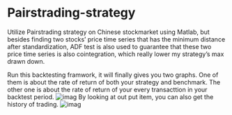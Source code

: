 # Pairstrading-strategy
Utilize Pairstrading strategy on Chinese stockmarket using Matlab, but besides finding two stocks’ price time series that has the minimum distance after standardization, ADF test is also used to guarantee that these two price time series is also cointegration, which really lower my strategy’s max drawn down.

Run this backtesting framwork, it will finally gives you two graphs. One of them is about the rate of return of both your strategy and benchmark. The other one is about the rate of return of your every transacttion in your backtest period.
![imag](https://github.com/Kaizhang48/Pairstrading-strategy/raw/master/graphs.png?raw=true)
By looking at out put item, you can also get the history of trading.
![imag](https://github.com/Kaizhang48/Pairstrading-strategy/raw/master/example%20of%20trading%20history.png?raw=true)
